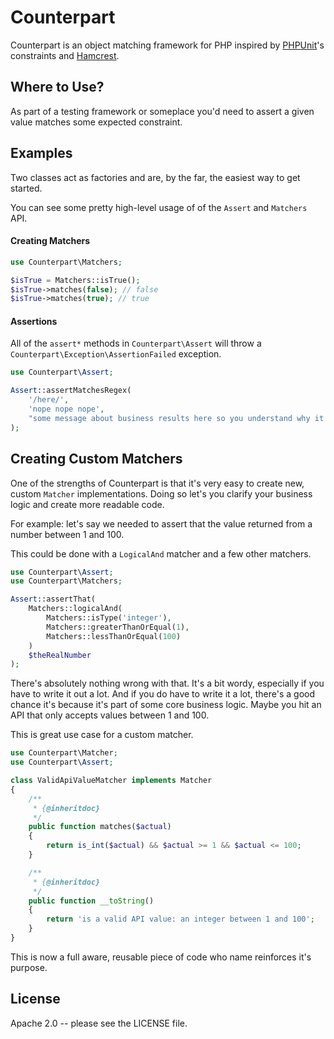 # Counterpart

Counterpart is an object matching framework for PHP inspired by [PHPUnit](http://phpunit.de/)'s
constraints and [Hamcrest](http://hamcrest.org/).

## Where to Use?

As part of a testing framework or someplace you'd need to assert a given value
matches some expected constraint.

## Examples

Two classes act as factories and are, by the far, the easiest way to get
started.

You can see some pretty high-level usage of of the `Assert` and `Matchers` API.

#### Creating Matchers

```php
use Counterpart\Matchers;

$isTrue = Matchers::isTrue();
$isTrue->matches(false); // false
$isTrue->matches(true); // true
```

#### Assertions

All of the `assert*` methods in `Counterpart\Assert` will throw a
`Counterpart\Exception\AssertionFailed` exception.

```php
use Counterpart\Assert;

Assert::assertMatchesRegex(
    '/here/',
    'nope nope nope',
    "some message about business results here so you understand why it's important"
);
```

## Creating Custom Matchers

One of the strengths of Counterpart is that it's very easy to create new, custom
`Matcher` implementations. Doing so let's you clarify your business logic and
create more readable code.

For example: let's say we needed to assert that the value returned from a number
between 1 and 100.

This could be done with a `LogicalAnd` matcher and a few other matchers.

```php
use Counterpart\Assert;
use Counterpart\Matchers;

Assert::assertThat(
    Matchers::logicalAnd(
        Matchers::isType('integer'),
        Matchers::greaterThanOrEqual(1),
        Matchers::lessThanOrEqual(100)
    )
    $theRealNumber
);
```

There's absolutely nothing wrong with that. It's a bit wordy, especially if you
have to write it out a lot. And if you do have to write it a lot, there's a good
chance it's because it's part of some core business logic. Maybe you hit an API
that only accepts values between 1 and 100.

This is great use case for a custom matcher.

```php
use Counterpart\Matcher;
use Counterpart\Assert;

class ValidApiValueMatcher implements Matcher
{
    /**
     * {@inheritdoc}
     */
    public function matches($actual)
    {
        return is_int($actual) && $actual >= 1 && $actual <= 100;
    }

    /**
     * {@inheritdoc}
     */
    public function __toString()
    {
        return 'is a valid API value: an integer between 1 and 100';
    }
}
```

This is now a full aware, reusable piece of code who name reinforces it's
purpose.

## License

Apache 2.0 -- please see the LICENSE file.
